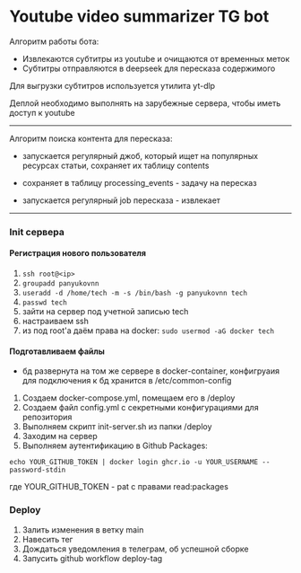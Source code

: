 
# Youtube video summarizer TG bot

Алгоритм работы бота:
- Извлекаются субтитры из youtube и очищаются от временных меток
- Субтитры отправляются в deepseek для пересказа содержимого

Для выгрузки субтитров используется утилита yt-dlp

Деплой необходимо выполнять на зарубежные сервера, чтобы иметь доступ к youtube

---

Алгоритм поиска контента для пересказа:
- запускается регулярный джоб, который ищет на популярных ресурсах статьи, сохраняет их таблицу contents
- сохраняет в таблицу processing_events - задачу на пересказ

- запускается регулярный job пересказа - извлекает 

---

### Init сервера

#### Регистрация нового пользователя

1. `ssh root@<ip>`
2. `groupadd panyukovnn`
3. `useradd -d /home/tech -m -s /bin/bash -g panyukovnn tech`
4. `passwd tech`
5. зайти на сервер под учетной записью tech
6. настраиваем ssh
7. из под root'а даём права на docker: `sudo usermod -aG docker tech`

#### Подготавливаем файлы

- бд развернута на том же сервере в docker-container, конфигруаия для подключения к бд хранится в /etc/common-config

1. Создаем docker-compose.yml, помещаем его в /deploy
2. Создаем файл config.yml с секретными конфигурациями для репозитория
3. Выполняем скрипт init-server.sh из папки /deploy 
4. Заходим на сервер 
5. Выполняем аутентификацию в Github Packages:

`echo YOUR_GITHUB_TOKEN | docker login ghcr.io -u YOUR_USERNAME --password-stdin`

где YOUR_GITHUB_TOKEN - pat с правами read:packages

### Deploy

1. Залить изменения в ветку main
2. Навесить тег
3. Дождаться уведомления в телеграм, об успешной сборке 
4. Запусить github workflow deploy-tag
